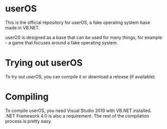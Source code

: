 # userOS
This is the official repository for userOS, a fake operating system base made in VB.NET.

userOS is designed as a base that can be used for many things, for example - a game that focuses around a fake operating system.

# Trying out userOS
To try out userOS, you can compile it or download a release (if available).

# Compiling
To compile userOS, you need Visual Studio 2019 with VB.NET installed. .NET Framework 4.0 is also a requirement.
The rest of the compilation process is pretty easy.
